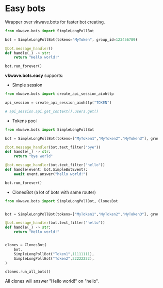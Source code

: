 # Easy bots

Wrapper over vkwave.bots for faster bot creating.

```python
from vkwave.bots import SimpleLongPollBot

bot = SimpleLongPollBot(tokens="MyToken", group_id=123456789)

@bot.message_handler()
def handle(_) -> str:
    return "Hello world!"

bot.run_forever()
```

**vkwave.bots.easy** supports:

- Simple session


```python
from vkwave.bots import create_api_session_aiohttp

api_session = create_api_session_aiohttp("TOKEN")

# api_session.api.get_context().users.get()
```


 - Tokens pool

```python
from vkwave.bots import SimpleLongPollBot

bot = SimpleLongPollBot(tokens=["MyToken1","MyToken2","MyToken3"], group_id=123456789)

@bot.message_handler(bot.text_filter("bye"))
def handle(_) -> str:
    return "bye world"

@bot.message_handler(bot.text_filter("hello"))
def handle(event: bot.SimpleBotEvent):
    await event.answer("hello world!")

bot.run_forever()
```

- ClonesBot (a lot of bots with same router)

```python
from vkwave.bots import SimpleLongPollBot, ClonesBot


bot = SimpleLongPollBot(tokens=["MyToken1","MyToken2","MyToken3"], group_id=123456789)

@bot.message_handler(bot.text_filter("hello"))
def handle(_) -> str:
    return "Hello world!"


clones = ClonesBot(
    bot,
    SimpleLongPollBot("Token1",11111111),
    SimpleLongPollBot("Token2",22222222),
)

clones.run_all_bots()

```

All clones will answer "Hello world!" on "hello".